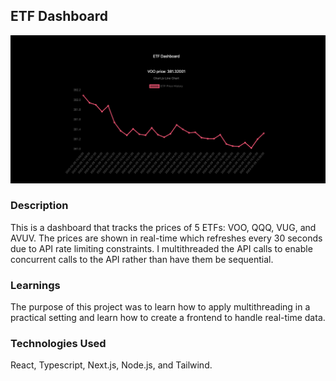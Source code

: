 ## ETF Dashboard
![Dashboard picture](./public/photo.png)

### Description
This is a dashboard that tracks the prices of 5 ETFs: VOO, QQQ, VUG, and AVUV. The prices are shown in real-time which refreshes every 30 seconds due to API rate limiting constraints. I multithreaded the API calls to enable concurrent calls to the API rather than have them be sequential.

### Learnings
The purpose of this project was to learn how to apply multithreading in a practical setting and learn how to create a frontend to handle real-time data. 

### Technologies Used
React, Typescript, Next.js, Node.js, and Tailwind.
